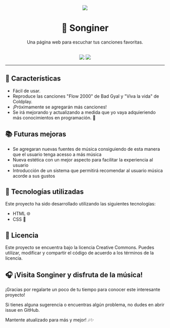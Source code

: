 <div align="center">
  <img src="https://img.shields.io/badge/License-Creative%20Commons-orange.svg">
  <h1>🎵 Songiner</h1>
  <p>Una página web para escuchar tus canciones favoritas.</p>
  <br>
  <img src="https://img.shields.io/badge/HTML-%E2%9C%A8-blueviolet.svg">
  <img src="https://img.shields.io/badge/CSS-%E2%9C%A8-green.svg">
</div>

---

## 🌟 Características

- Fácil de usar.
- Reproduce las canciones "Flow 2000" de Bad Gyal y "Viva la vida" de Coldplay.
- ¡Próximamente se agregarán más canciones!
- Se irá mejorando y actualizando a medida que yo vaya adquieriendo más conocimientos en programación. 💪

## 📚 Futuras mejoras
 - Se agregaran nuevas fuentes de música consiguiendo de esta manera que el usuario tenga acesso a más música
 - Nueva estética con un mejor aspecto para facilitar la experiencia al usuario
 - Introducción de un sistema que permitirá recomendar al usuario música acorde a sus gustos

## 🔧 Tecnologías utilizadas

Este proyecto ha sido desarrollado utilizando las siguientes tecnologías:

- HTML 🌐
- CSS  🎨

## 📜 Licencia

Este proyecto se encuentra bajo la licencia Creative Commons. Puedes utilizar, modificar y compartir el código de acuerdo a los términos de la licencia.

## 🎧 ¡Visita Songiner y disfruta de la música!

¡Gracias por regalarte un poco de tu tiempo para conocer este interesante proyecto!

Si tienes alguna sugerencia o encuentras algún problema, no dudes en abrir issue en GitHub.

Mantente atualizado para más y mejor! 🎶✨
